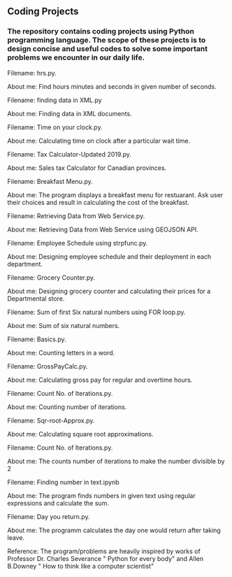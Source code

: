 ## Coding Projects

### The repository contains coding projects using Python programming language. The scope of these projects is to design concise and useful codes to solve some important problems we encounter in our daily life.

Filename: hrs.py.

About me: Find hours minutes and seconds in given number of seconds. 

Filename: finding data in XML.py
   
About me: Finding data in XML documents.

Filename: Time on your clock.py.
   
About me: Calculating time on clock after a particular wait time.
   
Filename: Tax Calculator-Updated 2019.py.
   
About me: Sales tax Calculator for Canadian provinces.

Filename: Breakfast Menu.py.
   
About me: The program displays a breakfast menu for restuarant. Ask user their choices and result in calculating the cost of the breakfast.

Filename: Retrieving Data from Web Service.py.
   
About me: Retrieving Data from Web Service using GEOJSON API.

Filename: Employee Schedule using strpfunc.py.
   
About me: Designing employee schedule and their deployment in each department.

Filename: Grocery Counter.py.
   
About me: Designing grocery counter and calculating their prices for a Departmental store.
   
Filename: Sum of first Six natural numbers using FOR loop.py.
   
About me: Sum of six natural numbers.

Filename: Basics.py.
   
About me: Counting letters in a word.

Filename: GrossPayCalc.py.
   
About me: Calculating gross pay for regular and overtime hours.
    
Filename: Count No. of Iterations.py.
    
About me: Counting number of iterations.
    
Filename: Sqr-root-Approx.py.
    
About me: Calculating square root approximations.

Filename: Count No. of Iterations.py.
    
About me: The counts number of iterations to make the number divisible by 2
    
Filename: Finding number in text.ipynb
    
About me: The program finds numbers in given text using regular expressions and calculate the sum.
    
Filename: Day you return.py.

About me: The programm calculates the day one would return after taking leave.
   



Reference: The program/problems are heavily inspired by works of Professor Dr. Charles Severance " Python for every body" and Allen B.Downey " How to think like a computer scientist"
